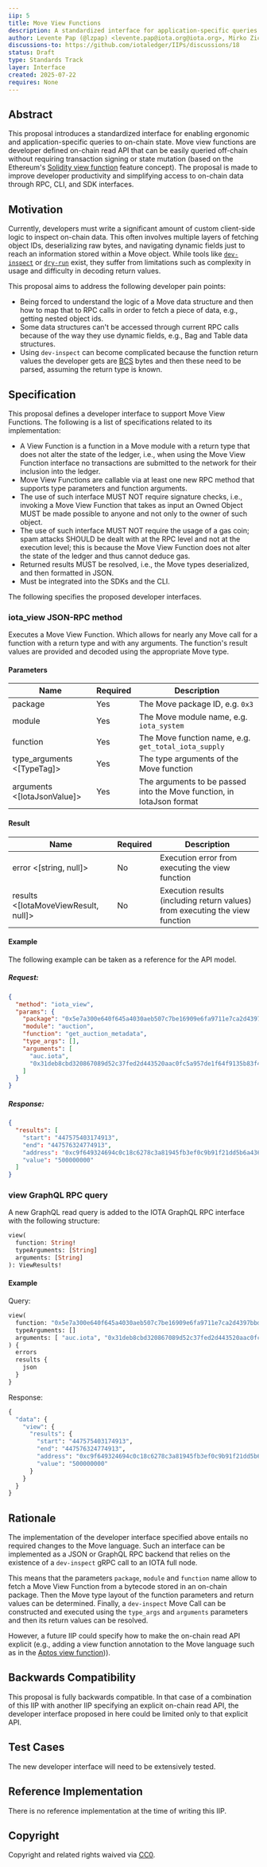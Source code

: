 ```yaml
---
iip: 5
title: Move View Functions
description: A standardized interface for application-specific queries to on-chain state
author: Levente Pap (@lzpap) <levente.pap@iota.org@iota.org>, Mirko Zichichi (@miker83z) <mirko.zichichi@iota.org@iota.org>
discussions-to: https://github.com/iotaledger/IIPs/discussions/18
status: Draft
type: Standards Track
layer: Interface
created: 2025-07-22
requires: None
---
```


## Abstract

This proposal introduces a standardized interface for enabling ergonomic and application-specific queries to on-chain state. Move view functions are developer defined on-chain read API that can be easily queried off-chain without requiring transaction signing or state mutation (based on the Ethereum's [Solidity view function](https://docs.soliditylang.org/en/latest/contracts.html#view-functions) feature concept). The proposal is made to improve developer productivity and simplifying access to on-chain data through RPC, CLI, and SDK interfaces.

## Motivation

Currently, developers must write a significant amount of custom client-side logic to inspect on-chain data. This often involves multiple layers of fetching object IDs, deserializing raw bytes, and navigating dynamic fields just to reach an information stored within a Move object. While tools like [`dev-inspect`](https://docs.iota.org/iota-api-ref#iota_devinspecttransactionblock) or [`dry-run`](https://docs.iota.org/iota-api-ref#iota_dryruntransactionblock) exist, they suffer from limitations such as complexity in usage and difficulty in decoding return values.

This proposal aims to address the following developer pain points:

- Being forced to understand the logic of a Move data structure and then how to map that to RPC calls in order to fetch a piece of data, e.g., getting nested object ids.
- Some data structures can't be accessed through current RPC calls because of the way they use dynamic fields, e.g., Bag and Table data structures.
- Using `dev-inspect` can become complicated because the function return values the developer gets are [BCS](https://docs.iota.org/ts-sdk/bcs) bytes and then these need to be parsed, assuming the return type is known.

## Specification

This proposal defines a developer interface to support Move View Functions. The following is a list of specifications related to its implementation:

- A View Function is a function in a Move module with a return type that does not alter the state of the ledger, i.e., when using the Move View Function interface no transactions are submitted to the network for their inclusion into the ledger.
- Move View Functions are callable via at least one new RPC method that supports type parameters and function arguments.
- The use of such interface MUST NOT require signature checks, i.e., invoking a Move View Function that takes as input an Owned Object MUST be made possible to anyone and not only to the owner of such object.
- The use of such interface MUST NOT require the usage of a gas coin; spam attacks SHOULD be dealt with at the RPC level and not at the execution level; this is because the Move View Function does not alter the state of the ledger and thus cannot deduce gas.
- Returned results MUST be resolved, i.e., the Move types deserialized, and then formatted in JSON.
- Must be integrated into the SDKs and the CLI.

The following specifies the proposed developer interfaces.

### iota_view JSON-RPC method

Executes a Move View Function. Which allows for nearly any Move call for a function with a return type and with any arguments. The function's result values are provided and decoded using the appropriate Move type.

#### Parameters

| Name<Type>                  | Required | Description                                                           |
| --------------------------- | -------- | --------------------------------------------------------------------- |
| package <ObjectID>          | Yes      | The Move package ID, e.g. `0x3`                                       |
| module <string>             | Yes      | The Move module name, e.g. `iota_system`                              |
| function <string>           | Yes      | The Move function name, e.g. `get_total_iota_supply`                  |
| type_arguments <[TypeTag]>  | Yes      | The type arguments of the Move function                               |
| arguments <[IotaJsonValue]> | Yes      | The arguments to be passed into the Move function, in IotaJson format |

#### Result

| Name<Type>                           | Required | Description                                                                  |
| ------------------------------------ | -------- | ---------------------------------------------------------------------------- |
| error <[string, null]>               | No       | Execution error from executing the view function                             |
| results <[IotaMoveViewResult, null]> | No       | Execution results (including return values) from executing the view function |

#### Example

The following example can be taken as a reference for the API model.

##### Request:

```json
{
  "method": "iota_view",
  "params": {
    "package": "0x5e7a300e640f645a4030aeb507c7be16909e6fa9711e7ca2d4397bbd967d5c50",
    "module": "auction",
    "function": "get_auction_metadata",
    "type_args": [],
    "arguments": [
      "auc.iota",
      "0x31deb8cbd320867089d52c37fed2d443520aac0fc5a957de1f64f9135b83f42b"
    ]
  }
}
```

##### Response:

```json
{
  "results": [
    "start": "447575403174913",
    "end": "447576324774913",
    "address": "0xc9f649324694c0c18c6278c3a81945fb3ef0c9b91f21dd5b6a4364447ee348df",
    "value": "500000000"
  ]
}
```

### view GraphQL RPC query

A new GraphQL read query is added to the IOTA GraphQL RPC interface with the following structure:

```graphql
view(
  function: String!
  typeArguments: [String]
  arguments: [String]
): ViewResults!
```

#### Example

Query:

```graphql
view(
  function: "0x5e7a300e640f645a4030aeb507c7be16909e6fa9711e7ca2d4397bbd967d5c50::auction::get_auction_metadata"
  typeArguments: []
  arguments: [ "auc.iota", "0x31deb8cbd320867089d52c37fed2d443520aac0fc5a957de1f64f9135b83f42b"]
) {
  errors
  results {
    json
  }
}
```

Response:

```graphql
{
  "data": {
    "view": {
      "results": {
        "start": "447575403174913",
        "end": "447576324774913",
        "address": "0xc9f649324694c0c18c6278c3a81945fb3ef0c9b91f21dd5b6a4364447ee348df",
        "value": "500000000"
      }
    }
  }
}
```

## Rationale

The implementation of the developer interface specified above entails no required changes to the Move language. Such an interface can be implemented as a JSON or GraphQL RPC backend that relies on the existence of a `dev-inspect` gRPC call to an IOTA full node.

This means that the parameters `package`, `module` and `function` name allow to fetch a Move View Function from a bytecode stored in an on-chain package. Then the Move type layout of the function parameters and return values can be determined. Finally, a `dev-inspect` Move Call can be constructed and executed using the `type_args` and `arguments` parameters and then its return values can be resolved.

However, a future IIP could specify how to make the on-chain read API explicit (e.g., adding a view function annotation to the Move language such as in the [Aptos view function](https://move-developers-dao.gitbook.io/aptos-move-by-example/advanced-concepts/view-functions))).

## Backwards Compatibility

This proposal is fully backwards compatible. In that case of a combination of this IIP with another IIP specifying an explicit on-chain read API, the developer interface proposed in here could be limited only to that explicit API.

## Test Cases

The new developer interface will need to be extensively tested.

## Reference Implementation

There is no reference implementation at the time of writing this IIP.

## Copyright

Copyright and related rights waived via [CC0](https://creativecommons.org/publicdomain/zero/1.0/).
